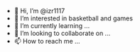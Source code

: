 - 👋 Hi, I’m @izr1117
- 👀 I’m interested in basketball and games
- 🌱 I’m currently learning ...
- 💞️ I’m looking to collaborate on ...
- 📫 How to reach me ...

<!---
izr1117/izr1117 is a ✨ special ✨ repository because its `README.md` (this file) appears on your GitHub profile.
You can click the Preview link to take a look at your changes.
--->
